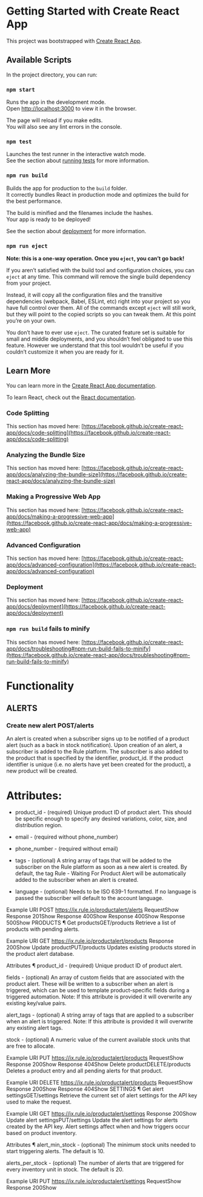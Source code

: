 # Getting Started with Create React App

This project was bootstrapped with [Create React App](https://github.com/facebook/create-react-app).

## Available Scripts

In the project directory, you can run:

### `npm start`

Runs the app in the development mode.\
Open [http://localhost:3000](http://localhost:3000) to view it in the browser.

The page will reload if you make edits.\
You will also see any lint errors in the console.

### `npm test`

Launches the test runner in the interactive watch mode.\
See the section about [running tests](https://facebook.github.io/create-react-app/docs/running-tests) for more information.

### `npm run build`

Builds the app for production to the `build` folder.\
It correctly bundles React in production mode and optimizes the build for the best performance.

The build is minified and the filenames include the hashes.\
Your app is ready to be deployed!

See the section about [deployment](https://facebook.github.io/create-react-app/docs/deployment) for more information.

### `npm run eject`

**Note: this is a one-way operation. Once you `eject`, you can’t go back!**

If you aren’t satisfied with the build tool and configuration choices, you can `eject` at any time. This command will remove the single build dependency from your project.

Instead, it will copy all the configuration files and the transitive dependencies (webpack, Babel, ESLint, etc) right into your project so you have full control over them. All of the commands except `eject` will still work, but they will point to the copied scripts so you can tweak them. At this point you’re on your own.

You don’t have to ever use `eject`. The curated feature set is suitable for small and middle deployments, and you shouldn’t feel obligated to use this feature. However we understand that this tool wouldn’t be useful if you couldn’t customize it when you are ready for it.

## Learn More

You can learn more in the [Create React App documentation](https://facebook.github.io/create-react-app/docs/getting-started).

To learn React, check out the [React documentation](https://reactjs.org/).

### Code Splitting

This section has moved here: [https://facebook.github.io/create-react-app/docs/code-splitting](https://facebook.github.io/create-react-app/docs/code-splitting)

### Analyzing the Bundle Size

This section has moved here: [https://facebook.github.io/create-react-app/docs/analyzing-the-bundle-size](https://facebook.github.io/create-react-app/docs/analyzing-the-bundle-size)

### Making a Progressive Web App

This section has moved here: [https://facebook.github.io/create-react-app/docs/making-a-progressive-web-app](https://facebook.github.io/create-react-app/docs/making-a-progressive-web-app)

### Advanced Configuration

This section has moved here: [https://facebook.github.io/create-react-app/docs/advanced-configuration](https://facebook.github.io/create-react-app/docs/advanced-configuration)

### Deployment

This section has moved here: [https://facebook.github.io/create-react-app/docs/deployment](https://facebook.github.io/create-react-app/docs/deployment)

### `npm run build` fails to minify

This section has moved here: [https://facebook.github.io/create-react-app/docs/troubleshooting#npm-run-build-fails-to-minify](https://facebook.github.io/create-react-app/docs/troubleshooting#npm-run-build-fails-to-minify)

# Functionality 
## ALERTS  
### Create new alert POST/alerts
An alert is created when a subscriber signs up to be notified of a product alert (such as a back in stock notification). Upon creation of an alert, a subscriber is added to the Rule platform. The subscriber is also added to the product that is specified by the identifier, product_id. If the product identifier is unique (i.e. no alerts have yet been created for the product), a new product will be created.

# Attributes:
- product_id - (required) Unique product ID of product alert. This should be specific enough to specify any desired variations, color, size, and distribution region.

- email - (required without phone_number)

- phone_number - (required without email)

- tags - (optional) A string array of tags that will be added to the subscriber on the Rule platform as soon as a new alert is created. By default, the tag Rule - Waiting For Product Alert will be automatically added to the subscriber when an alert is created.

-  language - (optional) Needs to be ISO 639-1 formatted. If no language is passed the subscriber will default to the account language.

Example URI
POST https://ix.rule.io/productalert/alerts
RequestShow
Response  201Show
Response  400Show
Response  400Show
Response  500Show
PRODUCTS  ¶
Get productsGET/products
Retrieve a list of products with pending alerts.

Example URI
GET https://ix.rule.io/productalert/products
Response  200Show
Update productPUT/products
Updates existing products stored in the product alert database.

Attributes ¶
product_id - (required) Unique product ID of product alert.

fields - (optional) An array of custom fields that are associated with the product alert. These will be written to a subscriber when an alert is triggered, which can be used to template product-specific fields during a triggered automation. Note: If this attribute is provided it will overwrite any existing key/value pairs.

alert_tags - (optional) A string array of tags that are applied to a subscriber when an alert is triggered. Note: If this attribute is provided it will overwrite any existing alert tags.

stock - (optional) A numeric value of the current available stock units that are free to allocate.

Example URI
PUT https://ix.rule.io/productalert/products
RequestShow
Response  200Show
Response  404Show
Delete productDELETE/products
Deletes a product entry and all pending alerts for that product.

Example URI
DELETE https://ix.rule.io/productalert/products
RequestShow
Response  200Show
Response  404Show
SETTINGS  ¶
Get alert settingsGET/settings
Retrieve the current set of alert settings for the API key used to make the request.

Example URI
GET https://ix.rule.io/productalert/settings
Response  200Show
Update alert settingsPUT/settings
Update the alert settings for alerts created by the API key. Alert settings affect when and how triggers occur based on product inventory.

Attributes ¶
alert_min_stock - (optional) The minimum stock units needed to start triggering alerts. The default is 10.

alerts_per_stock - (optional) The number of alerts that are triggered for every inventory unit in stock. The default is 20.

Example URI
PUT https://ix.rule.io/productalert/settings
RequestShow
Response  200Show

